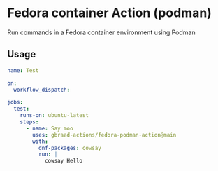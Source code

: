 Fedora container Action (podman)
================================


Run commands in a Fedora container environment using Podman


## Usage

```yaml
name: Test

on:
  workflow_dispatch:

jobs:
  test:
    runs-on: ubuntu-latest
    steps:
      - name: Say moo
        uses: gbraad-actions/fedora-podman-action@main
        with:
          dnf-packages: cowsay
          run: |
            cowsay Hello
```
